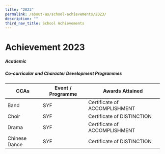 ```yaml
---
title: "2023"
permalink: /about-us/school-achievements/2023/
description: ""
third_nav_title: School Achievements
---
```

# **Achievement 2023**

##### **Academic**



##### **Co-curricular and Character Development Programmes**



| CCAs | Event / Programme | Awards Attained |
| -------- | -------- | -------- |
| Band     | SYF     | Certificate of ACCOMPLISHMENT    |
| Choir     | SYF     | Certificate of DISTINCTION     |
| Drama    | SYF     | Certificate of ACCOMPLISHMENT    |
|  Chinese Dance     | SYF     |  Certificate of DISTINCTION   |
